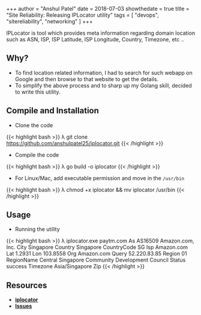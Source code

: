 +++
author = "Anshul Patel"
date = 2018-07-03
showthedate = true
title = "Site Reliability: Releasing IPLocator utility"
tags = [
    "devops",
    "sitereliability",
    "networking"
]
+++

IPLocator is tool which provides meta information regarding domain location such as ASN, ISP, ISP Latitude, ISP Longitude, Country, Timezone, etc ..

<!--more-->

## Why?

- To find location related information, I had to search for such webapp on Google and then browse to that website to get the details.
- To simplify the above process and to sharp up my Golang skill, decided to write this utility.


## Compile and Installation

- Clone the code

{{< highlight bash >}}
λ git clone https://github.com/anshulpatel25/iplocator.git
{{< /highlight >}}

- Compile the code

{{< highlight bash >}}
λ go build -o iplocator
{{< /highlight >}}

- For Linux/Mac, add executable permission and move in the `/usr/bin`

{{< highlight bash >}}
λ chmod +x iplocator && mv iplocator /usr/bin
{{< /highlight >}}


## Usage

- Running the utility

{{< highlight bash >}}
λ iplocator.exe paytm.com
As AS16509 Amazon.com, Inc.
City Singapore
Country Singapore
CountryCode SG
Isp Amazon.com
Lat 1.2931
Lon 103.8558
Org Amazon.com
Query 52.220.83.85
Region 01
RegionName Central Singapore Community Development Council
Status success
Timezone Asia/Singapore
Zip 
{{< /highlight >}}

## Resources

- [**iplocator**](https://github.com/anshulpatel25/iplocator)
- [**Issues**](https://github.com/anshulpatel25/iplocator/issues)

